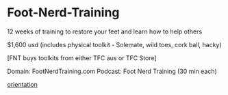 # Foot-Nerd-Training

12 weeks of training to restore your feet and learn how to help others

$1,600 usd (includes physical toolkit - Solemate, wild toes, cork ball, hacky)

[FNT buys toolkits from either TFC aus or TFC Store]

Domain: FootNerdTraining.com
Podcast: Foot Nerd Training (30 min each)

[orientation](https://github.com/NobodyCaribou/Foot-Nerd-Training/blob/main/Orientation)
